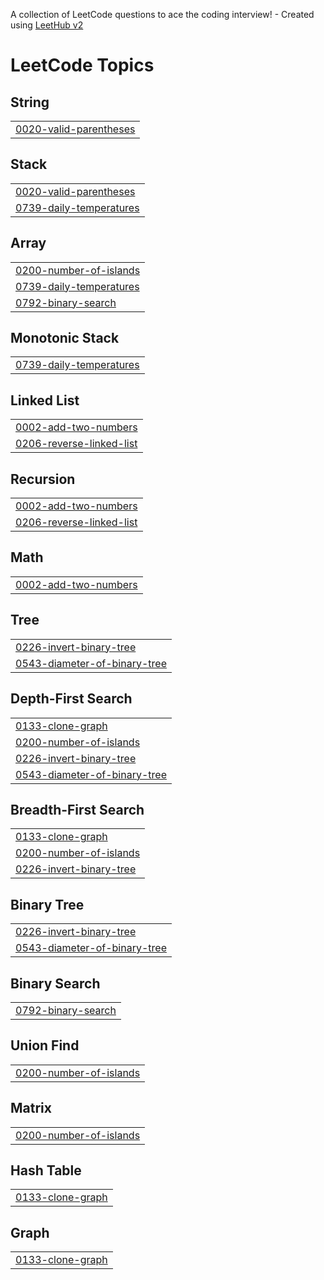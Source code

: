 A collection of LeetCode questions to ace the coding interview! - Created using [LeetHub v2](https://github.com/arunbhardwaj/LeetHub-2.0)
<!---LeetCode Topics Start-->
# LeetCode Topics
## String
|  |
| ------- |
| [0020-valid-parentheses](https://github.com/Amansingh16032/Code-tracking/tree/master/0020-valid-parentheses) |
## Stack
|  |
| ------- |
| [0020-valid-parentheses](https://github.com/Amansingh16032/Code-tracking/tree/master/0020-valid-parentheses) |
| [0739-daily-temperatures](https://github.com/Amansingh16032/Code-tracking/tree/master/0739-daily-temperatures) |
## Array
|  |
| ------- |
| [0200-number-of-islands](https://github.com/Amansingh16032/Code-tracking/tree/master/0200-number-of-islands) |
| [0739-daily-temperatures](https://github.com/Amansingh16032/Code-tracking/tree/master/0739-daily-temperatures) |
| [0792-binary-search](https://github.com/Amansingh16032/Code-tracking/tree/master/0792-binary-search) |
## Monotonic Stack
|  |
| ------- |
| [0739-daily-temperatures](https://github.com/Amansingh16032/Code-tracking/tree/master/0739-daily-temperatures) |
## Linked List
|  |
| ------- |
| [0002-add-two-numbers](https://github.com/Amansingh16032/Code-tracking/tree/master/0002-add-two-numbers) |
| [0206-reverse-linked-list](https://github.com/Amansingh16032/Code-tracking/tree/master/0206-reverse-linked-list) |
## Recursion
|  |
| ------- |
| [0002-add-two-numbers](https://github.com/Amansingh16032/Code-tracking/tree/master/0002-add-two-numbers) |
| [0206-reverse-linked-list](https://github.com/Amansingh16032/Code-tracking/tree/master/0206-reverse-linked-list) |
## Math
|  |
| ------- |
| [0002-add-two-numbers](https://github.com/Amansingh16032/Code-tracking/tree/master/0002-add-two-numbers) |
## Tree
|  |
| ------- |
| [0226-invert-binary-tree](https://github.com/Amansingh16032/Code-tracking/tree/master/0226-invert-binary-tree) |
| [0543-diameter-of-binary-tree](https://github.com/Amansingh16032/Code-tracking/tree/master/0543-diameter-of-binary-tree) |
## Depth-First Search
|  |
| ------- |
| [0133-clone-graph](https://github.com/Amansingh16032/Code-tracking/tree/master/0133-clone-graph) |
| [0200-number-of-islands](https://github.com/Amansingh16032/Code-tracking/tree/master/0200-number-of-islands) |
| [0226-invert-binary-tree](https://github.com/Amansingh16032/Code-tracking/tree/master/0226-invert-binary-tree) |
| [0543-diameter-of-binary-tree](https://github.com/Amansingh16032/Code-tracking/tree/master/0543-diameter-of-binary-tree) |
## Breadth-First Search
|  |
| ------- |
| [0133-clone-graph](https://github.com/Amansingh16032/Code-tracking/tree/master/0133-clone-graph) |
| [0200-number-of-islands](https://github.com/Amansingh16032/Code-tracking/tree/master/0200-number-of-islands) |
| [0226-invert-binary-tree](https://github.com/Amansingh16032/Code-tracking/tree/master/0226-invert-binary-tree) |
## Binary Tree
|  |
| ------- |
| [0226-invert-binary-tree](https://github.com/Amansingh16032/Code-tracking/tree/master/0226-invert-binary-tree) |
| [0543-diameter-of-binary-tree](https://github.com/Amansingh16032/Code-tracking/tree/master/0543-diameter-of-binary-tree) |
## Binary Search
|  |
| ------- |
| [0792-binary-search](https://github.com/Amansingh16032/Code-tracking/tree/master/0792-binary-search) |
## Union Find
|  |
| ------- |
| [0200-number-of-islands](https://github.com/Amansingh16032/Code-tracking/tree/master/0200-number-of-islands) |
## Matrix
|  |
| ------- |
| [0200-number-of-islands](https://github.com/Amansingh16032/Code-tracking/tree/master/0200-number-of-islands) |
## Hash Table
|  |
| ------- |
| [0133-clone-graph](https://github.com/Amansingh16032/Code-tracking/tree/master/0133-clone-graph) |
## Graph
|  |
| ------- |
| [0133-clone-graph](https://github.com/Amansingh16032/Code-tracking/tree/master/0133-clone-graph) |
<!---LeetCode Topics End-->